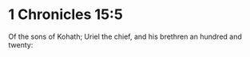 # 1 Chronicles 15:5

Of the sons of Kohath; Uriel the chief, and his brethren an hundred and twenty: